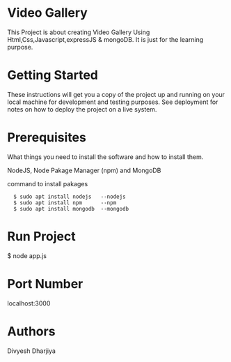 # Video Gallery

This Project is about creating Video Gallery Using Html,Css,Javascript,expressJS & mongoDB. It is just for the learning purpose.

# Getting Started

These instructions will get you a copy of the project up and running on your local machine for development and testing purposes. See deployment for notes on how to deploy the project on a live system.

# Prerequisites

What things you need to install the software and how to install them.

NodeJS,
Node Pakage Manager (npm) and
MongoDB

command to install pakages

      $ sudo apt install nodejs   --nodejs
      $ sudo apt install npm      --npm
      $ sudo apt install mongodb  --mongodb


# Run Project

\$ node app.js

# Port Number
localhost:3000

# Authors

Divyesh Dharjiya
